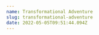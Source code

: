 ```yaml
---
name: Transformational Adventure
slug: transformational-adventure
date: 2022-05-05T09:51:44.094Z
---
```



